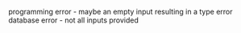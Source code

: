 programming error - maybe an empty input resulting in a type error
database error - not all inputs provided
